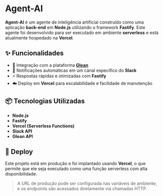 # Agent-AI

**Agent-AI** é um agente de inteligência artificial construído como uma aplicação **back-end** em **Node.js** utilizando o framework **Fastify**. Este agente foi desenvolvido para ser executado em ambiente **serverless** e está atualmente hospedado na **Vercel**.

## ✨ Funcionalidades

- 🔗 Integração com a plataforma [**Glean**](https://www.glean.com/)
- 📣 Notificações automáticas em um canal específico do **Slack**
- ⚡ Respostas rápidas e otimizadas com **Fastify**
- ☁️ Deploy em **Vercel** para escalabilidade e facilidade de manutenção

## 📦 Tecnologias Utilizadas

- **Node.js**
- **Fastify**
- **Vercel (Serverless Functions)**
- **Slack API**
- **Glean API**

## 🚀 Deploy

Este projeto está em produção e foi implantado usando **Vercel**, o que permite que ele seja executado como uma função serverless com alta disponibilidade.

> A URL de produção pode ser configurada nas variáveis de ambiente, e os endpoints são acessados diretamente via chamadas HTTP.
